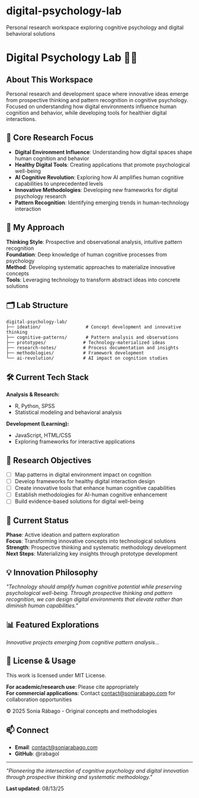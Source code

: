 # digital-psychology-lab
Personal research workspace exploring cognitive psychology and digital behavioral solutions
# Digital Psychology Lab 🧠✨

## About This Workspace
Personal research and development space where innovative ideas emerge from prospective thinking and pattern recognition in cognitive psychology. Focused on understanding how digital environments influence human cognition and behavior, while developing tools for healthier digital interactions.

## 🔬 Core Research Focus
- **Digital Environment Influence**: Understanding how digital spaces shape human cognition and behavior
- **Healthy Digital Tools**: Creating applications that promote psychological well-being
- **AI Cognitive Revolution**: Exploring how AI amplifies human cognitive capabilities to unprecedented levels
- **Innovative Methodologies**: Developing new frameworks for digital psychology research
- **Pattern Recognition**: Identifying emerging trends in human-technology interaction

## 🧬 My Approach
**Thinking Style**: Prospective and observational analysis, intuitive pattern recognition  
**Foundation**: Deep knowledge of human cognitive processes from psychology  
**Method**: Developing systematic approaches to materialize innovative concepts  
**Tools**: Leveraging technology to transform abstract ideas into concrete solutions

## 🗂️ Lab Structure
```
digital-psychology-lab/
├── ideation/                 # Concept development and innovative thinking
├── cognitive-patterns/       # Pattern analysis and observations
├── prototypes/              # Technology-materialized ideas
├── research-notes/          # Process documentation and insights
├── methodologies/           # Framework development
└── ai-revolution/           # AI impact on cognition studies
```

## 🛠️ Current Tech Stack
**Analysis & Research:**
- R, Python, SPSS
- Statistical modeling and behavioral analysis

**Development (Learning):**
- JavaScript, HTML/CSS
- Exploring frameworks for interactive applications

## 🎯 Research Objectives  
- [ ] Map patterns in digital environment impact on cognition
- [ ] Develop frameworks for healthy digital interaction design
- [ ] Create innovative tools that enhance human cognitive capabilities
- [ ] Establish methodologies for AI-human cognitive enhancement
- [ ] Build evidence-based solutions for digital well-being

## 🚧 Current Status
**Phase**: Active ideation and pattern exploration  
**Focus**: Transforming innovative concepts into technological solutions  
**Strength**: Prospective thinking and systematic methodology development  
**Next Steps**: Materializing key insights through prototype development

## 💡 Innovation Philosophy
*"Technology should amplify human cognitive potential while preserving psychological well-being. Through prospective thinking and pattern recognition, we can design digital environments that elevate rather than diminish human capabilities."*

## 📊 Featured Explorations
*Innovative projects emerging from cognitive pattern analysis...*

## 📜 License & Usage
This work is licensed under MIT License.

**For academic/research use**: Please cite appropriately  
**For commercial applications**: Contact contact@soniarabago.com for collaboration opportunities

© 2025 Sonia Rábago - Original concepts and methodologies

## 📫 Connect
- **Email**: contact@soniarabago.com
- **GitHub**: @rabagol

---
*"Pioneering the intersection of cognitive psychology and digital innovation through prospective thinking and systematic methodology."*

**Last updated**: 08/13/25
